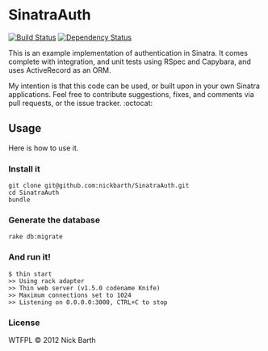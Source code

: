 # SinatraAuth

[![Build Status](https://secure.travis-ci.org/nickbarth/SinatraAuth.png?branch=master)](https://travis-ci.org/nickbarth/SinatraAuth)
[![Dependency Status](https://gemnasium.com/nickbarth/SinatraAuth.png)](https://gemnasium.com/nickbarth/SinatraAuth)

This is an example implementation of authentication in Sinatra.
It comes complete with integration, and unit tests using RSpec and Capybara, 
and uses ActiveRecord as an ORM.

My intention is that this code can be used, or built upon in your own Sinatra
applications. Feel free to contribute suggestions, fixes, and comments via pull
requests, or the issue tracker. :octocat:

## Usage

Here is how to use it.

### Install it

    git clone git@github.com:nickbarth/SinatraAuth.git
    cd SinatraAuth
    bundle

### Generate the database

    rake db:migrate

### And run it!
    $ thin start
    >> Using rack adapter
    >> Thin web server (v1.5.0 codename Knife)
    >> Maximum connections set to 1024
    >> Listening on 0.0.0.0:3000, CTRL+C to stop



### License

WTFPL &copy; 2012 Nick Barth
